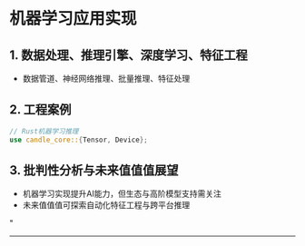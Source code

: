 ﻿# 机器学习应用实现

## 1. 数据处理、推理引擎、深度学习、特征工程

- 数据管道、神经网络推理、批量推理、特征处理

## 2. 工程案例

```rust
// Rust机器学习推理
use candle_core::{Tensor, Device};
```

## 3. 批判性分析与未来值值值展望

- 机器学习实现提升AI能力，但生态与高阶模型支持需关注
- 未来值值值可探索自动化特征工程与跨平台推理

"

---
